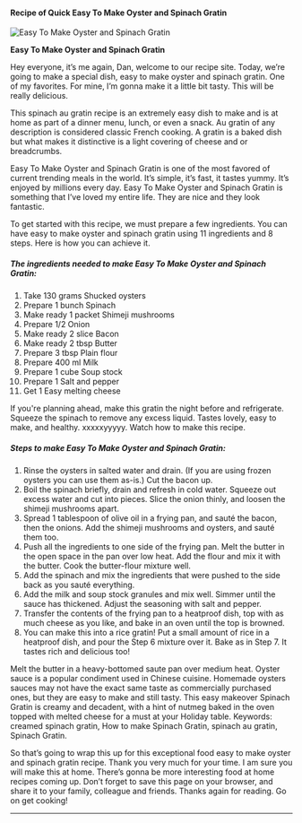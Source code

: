             

#### Recipe of Quick Easy To Make Oyster and Spinach Gratin

![Easy To Make Oyster and Spinach Gratin](https://img-global.cpcdn.com/recipes/5668561046470656/751x532cq70/easy-to-make-oyster-and-spinach-gratin-recipe-main-photo.jpg)

**Easy To Make Oyster and Spinach Gratin**

Hey everyone, it’s me again, Dan, welcome to our recipe site. Today, we’re going to make a special dish, easy to make oyster and spinach gratin. One of my favorites. For mine, I’m gonna make it a little bit tasty. This will be really delicious.

This spinach au gratin recipe is an extremely easy dish to make and is at home as part of a dinner menu, lunch, or even a snack. Au gratin of any description is considered classic French cooking. A gratin is a baked dish but what makes it distinctive is a light covering of cheese and or breadcrumbs.

Easy To Make Oyster and Spinach Gratin is one of the most favored of current trending meals in the world. It’s simple, it’s fast, it tastes yummy. It’s enjoyed by millions every day. Easy To Make Oyster and Spinach Gratin is something that I’ve loved my entire life. They are nice and they look fantastic.

To get started with this recipe, we must prepare a few ingredients. You can have easy to make oyster and spinach gratin using 11 ingredients and 8 steps. Here is how you can achieve it.

##### The ingredients needed to make Easy To Make Oyster and Spinach Gratin:

1.  Take 130 grams Shucked oysters
2.  Prepare 1 bunch Spinach
3.  Make ready 1 packet Shimeji mushrooms
4.  Prepare 1/2 Onion
5.  Make ready 2 slice Bacon
6.  Make ready 2 tbsp Butter
7.  Prepare 3 tbsp Plain flour
8.  Prepare 400 ml Milk
9.  Prepare 1 cube Soup stock
10.  Prepare 1 Salt and pepper
11.  Get 1 Easy melting cheese

If you're planning ahead, make this gratin the night before and refrigerate. Squeeze the spinach to remove any excess liquid. Tastes lovely, easy to make, and healthy. xxxxxyyyyy. Watch how to make this recipe.

##### Steps to make Easy To Make Oyster and Spinach Gratin:

1.  Rinse the oysters in salted water and drain. (If you are using frozen oysters you can use them as-is.) Cut the bacon up.
2.  Boil the spinach briefly, drain and refresh in cold water. Squeeze out excess water and cut into pieces. Slice the onion thinly, and loosen the shimeji mushrooms apart.
3.  Spread 1 tablespoon of olive oil in a frying pan, and sauté the bacon, then the onions. Add the shimeji mushrooms and oysters, and sauté them too.
4.  Push all the ingredients to one side of the frying pan. Melt the butter in the open space in the pan over low heat. Add the flour and mix it with the butter. Cook the butter-flour mixture well.
5.  Add the spinach and mix the ingredients that were pushed to the side back as you sauté everything.
6.  Add the milk and soup stock granules and mix well. Simmer until the sauce has thickened. Adjust the seasoning with salt and pepper.
7.  Transfer the contents of the frying pan to a heatproof dish, top with as much cheese as you like, and bake in an oven until the top is browned.
8.  You can make this into a rice gratin! Put a small amount of rice in a heatproof dish, and pour the Step 6 mixture over it. Bake as in Step 7. It tastes rich and delicious too!

Melt the butter in a heavy-bottomed saute pan over medium heat. Oyster sauce is a popular condiment used in Chinese cuisine. Homemade oysters sauces may not have the exact same taste as commercially purchased ones, but they are easy to make and still tasty. This easy makeover Spinach Gratin is creamy and decadent, with a hint of nutmeg baked in the oven topped with melted cheese for a must at your Holiday table. Keywords: creamed spinach gratin, How to make Spinach Gratin, spinach au gratin, Spinach Gratin.

So that’s going to wrap this up for this exceptional food easy to make oyster and spinach gratin recipe. Thank you very much for your time. I am sure you will make this at home. There’s gonna be more interesting food at home recipes coming up. Don’t forget to save this page on your browser, and share it to your family, colleague and friends. Thanks again for reading. Go on get cooking!

* * *
